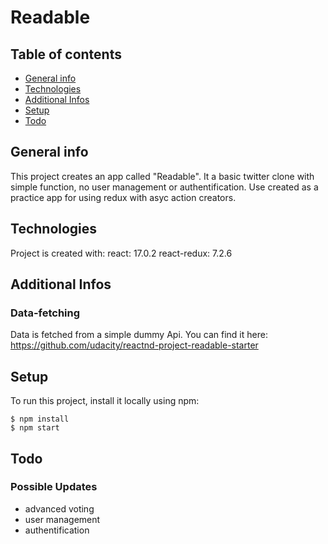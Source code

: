 # Readable

## Table of contents
* [General info](#general-info)
* [Technologies](#technologies)
* [Additional Infos](#additional-infos)
* [Setup](#setup)
* [Todo](#todo)

## General info
This project creates an app called "Readable". It a basic twitter clone with simple function, no user management or authentification.
Use created as a practice app for using redux with asyc action creators.
	
## Technologies
Project is created with:
  react: 17.0.2
  react-redux: 7.2.6

## Additional Infos
### Data-fetching
Data is fetched from a simple dummy Api. You can find it here:
https://github.com/udacity/reactnd-project-readable-starter
	
## Setup
To run this project, install it locally using npm:

```
$ npm install
$ npm start
```

## Todo
### Possible Updates
- advanced voting
- user management
- authentification



